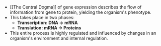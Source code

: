 - [[The Central Dogma]] of gene expression describes the flow of information from gene to protein, yielding the organism's phenotype.
- This takes place in two phases:
	- **Transcription: DNA -> mRNA**
	- **Translation: mRNA -> Proteins**
- This entire process is highly regulated and influenced by changes in an organism's environment and internal regulation.